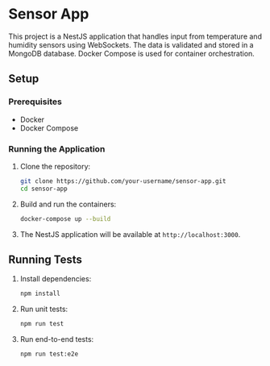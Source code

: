 # Sensor App

This project is a NestJS application that handles input from temperature and humidity sensors using WebSockets. The data is validated and stored in a MongoDB database. Docker Compose is used for container orchestration.

## Setup

### Prerequisites

- Docker
- Docker Compose

### Running the Application

1. Clone the repository:

   ```sh
   git clone https://github.com/your-username/sensor-app.git
   cd sensor-app
   ```

2. Build and run the containers:

   ```sh
   docker-compose up --build
   ```

3. The NestJS application will be available at `http://localhost:3000`.

## Running Tests

1. Install dependencies:

   ```sh
   npm install
   ```

2. Run unit tests:

   ```sh
   npm run test
   ```

3. Run end-to-end tests:
   ```sh
   npm run test:e2e
   ```

